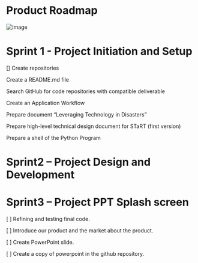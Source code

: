 # Product Roadmap

![image](https://user-images.githubusercontent.com/111323403/200144592-546201e1-ffcf-4f89-ae07-fd7fe5dbe6a7.png)

# Sprint 1 - Project Initiation and Setup

[] Create repositories

Create a README.md file

Search GitHub for code repositories with compatible deliverable

Create an Application Workflow

Prepare document “Leveraging Technology in Disasters”

Prepare high-level technical design document for STaRT (first version)

Prepare a shell of the Python Program
 
 
# Sprint2 – Project Design and Development


    
# Sprint3 – Project PPT Splash screen 

[  ] Refining and testing final code.

[  ] Introduce our product and the market about the product.

[  ] Create PowerPoint slide.

[  ] Create a copy of powerpoint in the github repository.
